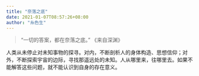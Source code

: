 ```yaml
---
title: "奈落之底"
date: 2021-01-07T08:57:26+08:00
author: "糸色生"
---
```


> “一切的答案，都在奈落之底。”
> 《来自深渊》

人类从未停止对未知事物的探寻。对内，不断剖析人的身体构造、思想信仰；对外，不断探索宇宙的边际，寻找那遥远处的未知。人从哪里来，往哪里去。如果不能解答这些问题，就不能认识到自身的存在意义。  

